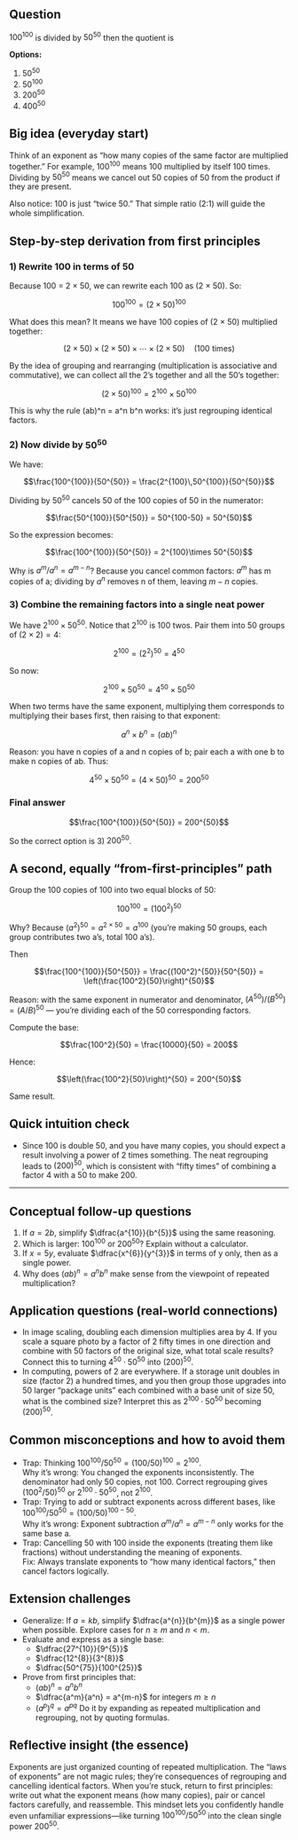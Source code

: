 ## Question

$100^{100}$ is divided by $50^{50}$ then the
quotient is

**Options:**

1. $50^{50}$
2. $50^{100}$
3. $200^{50}$
4. $400^{50}$

## Big idea (everyday start)
Think of an exponent as “how many copies of the same factor are multiplied together.” For example, $100^{100}$ means 100 multiplied by itself 100 times. Dividing by $50^{50}$ means we cancel out 50 copies of 50 from the product if they are present.

Also notice: 100 is just “twice 50.” That simple ratio (2:1) will guide the whole simplification.

## Step-by-step derivation from first principles

### 1) Rewrite 100 in terms of 50
Because 100 = 2 × 50, we can rewrite each 100 as (2 × 50). So:
```math
100^{100} = (2 \times 50)^{100}
```
What does this mean? It means we have 100 copies of (2 × 50) multiplied together:
```math
(2 \times 50)\times(2 \times 50)\times\cdots\times(2 \times 50) \quad \text{(100 times)}
```
By the idea of grouping and rearranging (multiplication is associative and commutative), we can collect all the 2’s together and all the 50’s together:
```math
(2 \times 50)^{100} = 2^{100}\times 50^{100}
```
This is why the rule (ab)^n = a^n b^n works: it’s just regrouping identical factors.

### 2) Now divide by $50^{50}$
We have:
```math
\frac{100^{100}}{50^{50}} = \frac{2^{100}\,50^{100}}{50^{50}}
```
Dividing by $50^{50}$ cancels 50 of the 100 copies of 50 in the numerator:
```math
\frac{50^{100}}{50^{50}} = 50^{100-50} = 50^{50}
```
So the expression becomes:
```math
\frac{100^{100}}{50^{50}} = 2^{100}\times 50^{50}
```
Why is $a^m/a^n = a^{m-n}$? Because you cancel common factors: $a^m$ has m copies of a; dividing by $a^n$ removes n of them, leaving $m-n$ copies.

### 3) Combine the remaining factors into a single neat power
We have $2^{100}\times 50^{50}$. Notice that $2^{100}$ is 100 twos. Pair them into 50 groups of $(2 \times 2)=4$:
```math
2^{100} = (2^2)^{50} = 4^{50}
```
So now:
```math
2^{100}\times 50^{50} = 4^{50}\times 50^{50}
```
When two terms have the same exponent, multiplying them corresponds to multiplying their bases first, then raising to that exponent:
```math
a^n \times b^n = (ab)^n
```
Reason: you have n copies of a and n copies of b; pair each a with one b to make n copies of ab. Thus:
```math
4^{50}\times 50^{50} = (4\times 50)^{50} = 200^{50}
```

### Final answer
```math
\frac{100^{100}}{50^{50}} = 200^{50}
```
So the correct option is 3) $200^{50}$.

## A second, equally “from-first-principles” path
Group the 100 copies of 100 into two equal blocks of 50:
```math
100^{100} = (100^{2})^{50}
```
Why? Because $(a^2)^{50} = a^{2\times 50} = a^{100}$ (you’re making 50 groups, each group contributes two a’s, total 100 a’s).

Then
```math
\frac{100^{100}}{50^{50}} = \frac{(100^2)^{50}}{50^{50}} = \left(\frac{100^2}{50}\right)^{50}
```
Reason: with the same exponent in numerator and denominator, $(A^{50})/(B^{50}) = (A/B)^{50}$ — you’re dividing each of the 50 corresponding factors.

Compute the base:
```math
\frac{100^2}{50} = \frac{10000}{50} = 200
```
Hence:
```math
\left(\frac{100^2}{50}\right)^{50} = 200^{50}
```
Same result.

## Quick intuition check
- Since 100 is double 50, and you have many copies, you should expect a result involving a power of 2 times something. The neat regrouping leads to $(200)^{50}$, which is consistent with “fifty times” of combining a factor 4 with a 50 to make 200.

---

## Conceptual follow-up questions
1. If $a = 2b$, simplify $\dfrac{a^{10}}{b^{5}}$ using the same reasoning.  
2. Which is larger: $100^{100}$ or $200^{50}$? Explain without a calculator.  
3. If $x = 5y$, evaluate $\dfrac{x^{6}}{y^{3}}$ in terms of y only, then as a single power.  
4. Why does $(ab)^n = a^n b^n$ make sense from the viewpoint of repeated multiplication?

## Application questions (real-world connections)
- In image scaling, doubling each dimension multiplies area by 4. If you scale a square photo by a factor of 2 fifty times in one direction and combine with 50 factors of the original size, what total scale results? Connect this to turning $4^{50}\cdot 50^{50}$ into $(200)^{50}$.
- In computing, powers of 2 are everywhere. If a storage unit doubles in size (factor 2) a hundred times, and you then group those upgrades into 50 larger “package units” each combined with a base unit of size 50, what is the combined size? Interpret this as $2^{100}\cdot 50^{50}$ becoming $(200)^{50}$.

## Common misconceptions and how to avoid them
- Trap: Thinking $100^{100}/50^{50} = (100/50)^{100} = 2^{100}$.  
  Why it’s wrong: You changed the exponents inconsistently. The denominator had only 50 copies, not 100. Correct regrouping gives $(100^{2}/50)^{50}$ or $2^{100}\cdot 50^{50}$, not $2^{100}$.
- Trap: Trying to add or subtract exponents across different bases, like $100^{100}/50^{50} = (100/50)^{100-50}$.  
  Why it’s wrong: Exponent subtraction $a^{m}/a^{n} = a^{m-n}$ only works for the same base a.
- Trap: Cancelling 50 with 100 inside the exponents (treating them like fractions) without understanding the meaning of exponents.  
  Fix: Always translate exponents to “how many identical factors,” then cancel factors logically.

## Extension challenges
- Generalize: If $a = kb$, simplify $\dfrac{a^{n}}{b^{m}}$ as a single power when possible. Explore cases for $n\ge m$ and $n<m$.
- Evaluate and express as a single base:
  - $\dfrac{27^{10}}{9^{5}}$  
  - $\dfrac{12^{8}}{3^{8}}$  
  - $\dfrac{50^{75}}{100^{25}}$
- Prove from first principles that:
  - $(ab)^n = a^n b^n$  
  - $\dfrac{a^m}{a^n} = a^{m-n}$ for integers $m\ge n$  
  - $(a^p)^q = a^{pq}$
  Do it by expanding as repeated multiplication and regrouping, not by quoting formulas.

## Reflective insight (the essence)
Exponents are just organized counting of repeated multiplication. The “laws of exponents” are not magic rules; they’re consequences of regrouping and cancelling identical factors. When you’re stuck, return to first principles: write out what the exponent means (how many copies), pair or cancel factors carefully, and reassemble. This mindset lets you confidently handle even unfamiliar expressions—like turning $100^{100}/50^{50}$ into the clean single power $200^{50}$.